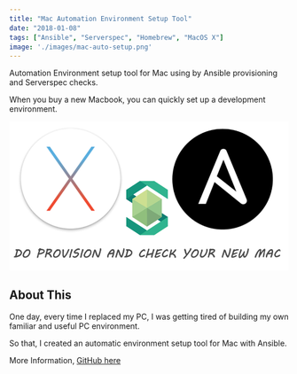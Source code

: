 ```yaml
---
title: "Mac Automation Environment Setup Tool"
date: "2018-01-08"
tags: ["Ansible", "Serverspec", "Homebrew", "MacOS X"]
image: './images/mac-auto-setup.png'
---
```


Automation Environment setup tool for Mac using by Ansible provisioning and Serverspec checks.

When you buy a new Macbook, you can quickly set up a development environment.

![](https://raw.githubusercontent.com/tubone24/mac-auto-setup/master/docs/images/header.png)

## About This

One day, every time I replaced my PC, I was getting tired of building my own familiar and useful PC environment.

So that, I created an automatic environment setup tool for Mac with Ansible.

More Information, [GitHub here](https://github.com/tubone24/mac-auto-setup)
